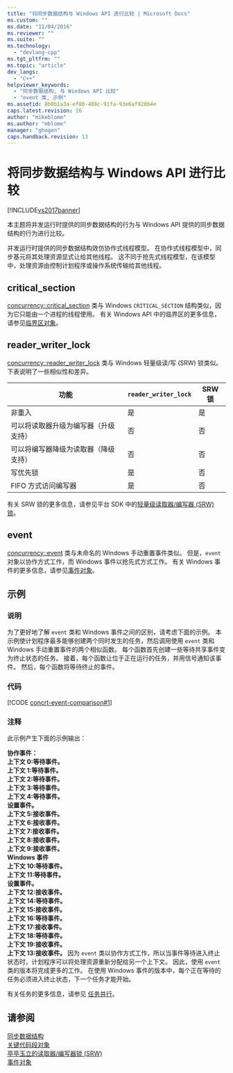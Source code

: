 ```yaml
---
title: "将同步数据结构与 Windows API 进行比较 | Microsoft Docs"
ms.custom: ""
ms.date: "11/04/2016"
ms.reviewer: ""
ms.suite: ""
ms.technology: 
  - "devlang-cpp"
ms.tgt_pltfrm: ""
ms.topic: "article"
dev_langs: 
  - "C++"
helpviewer_keywords: 
  - "同步数据结构, 与 Windows API 比较"
  - "event 类, 示例"
ms.assetid: 8b0b1a3a-ef80-408c-91fa-93e6af920b4e
caps.latest.revision: 16
author: "mikeblome"
ms.author: "mblome"
manager: "ghogen"
caps.handback.revision: 13
---
```

# 将同步数据结构与 Windows API 进行比较
[!INCLUDE[vs2017banner](../../assembler/inline/includes/vs2017banner.md)]

本主题将并发运行时提供的同步数据结构的行为与 Windows API 提供的同步数据结构的行为进行比较。  
  
 并发运行时提供的同步数据结构效仿协作式线程模型。  在协作式线程模型中，同步基元将其处理资源显式让给其他线程。  这不同于抢先式线程模型，在该模型中，处理资源由控制计划程序或操作系统传输给其他线程。  
  
## critical\_section  
 [concurrency::critical\_section](../../parallel/concrt/reference/critical-section-class.md) 类与 Windows `CRITICAL_SECTION` 结构类似，因为它只能由一个进程的线程使用。  有关 Windows API 中的临界区的更多信息，请参见[临界区对象](http://msdn.microsoft.com/library/windows/desktop/ms682530)。  
  
## reader\_writer\_lock  
 [concurrency::reader\_writer\_lock](../../parallel/concrt/reference/reader-writer-lock-class.md) 类与 Windows 轻量级读\/写 \(SRW\) 锁类似。  下表说明了一些相似性和差异。  
  
|功能|`reader_writer_lock`|SRW 锁|  
|--------|--------------------------|-----------|  
|非重入|是|是|  
|可以将读取器升级为编写器（升级支持）|否|否|  
|可以将编写器降级为读取器（降级支持）|否|否|  
|写优先锁|是|否|  
|FIFO 方式访问编写器|是|否|  
  
 有关 SRW 锁的更多信息，请参见平台 SDK 中的[轻量级读取器\/编写器 \(SRW\) 锁](http://msdn.microsoft.com/library/windows/desktop/aa904937)。  
  
## event  
 [concurrency::event](../../parallel/concrt/reference/event-class.md) 类与未命名的 Windows 手动重置事件类似。  但是，`event` 对象以协作方式工作，而 Windows 事件以抢先式方式工作。  有关 Windows 事件的更多信息，请参见[事件对象](http://msdn.microsoft.com/library/windows/desktop/ms682655)。  
  
## 示例  
  
### 说明  
 为了更好地了解 `event` 类和 Windows 事件之间的区别，请考虑下面的示例。  本示例使计划程序最多能够创建两个同时发生的任务，然后调用使用 `event` 类和 Windows 手动重置事件的两个相似函数。  每个函数首先创建一些等待共享事件变为终止状态的任务。  接着，每个函数让位于正在运行的任务，并用信号通知该事件。  然后，每个函数将等待终止的事件。  
  
### 代码  
 [!CODE [concrt-event-comparison#1](../CodeSnippet/VS_Snippets_ConcRT/concrt-event-comparison#1)]  
  
### 注释  
 此示例产生下面的示例输出：  
  
  **协作事件：**  
 **上下文 0:等待事件。**  
 **上下文 1:等待事件。**  
 **上下文 2:等待事件。**  
 **上下文 3:等待事件。**  
 **上下文 4:等待事件。**  
 **设置事件。**  
 **上下文 5:接收事件。**  
 **上下文 6:接收事件。**  
 **上下文 7:接收事件。**  
 **上下文 8:接收事件。**  
 **上下文 9:接收事件。**  
**Windows 事件**  
 **上下文 10:等待事件。**  
 **上下文 11:等待事件。**  
 **设置事件。**  
 **上下文 12:接收事件。**  
 **上下文 14:等待事件。**  
 **上下文 15:接收事件。**  
 **上下文 16:等待事件。**  
 **上下文 17:接收事件。**  
 **上下文 18:等待事件。**  
 **上下文 19:接收事件。**  
 **上下文 13:接收事件。** 因为 `event` 类以协作方式工作，所以当事件等待进入终止状态时，计划程序可以将处理资源重新分配给另一个上下文。  因此，使用 `event` 类的版本将完成更多的工作。  在使用 Windows 事件的版本中，每个正在等待的任务必须进入终止状态，下一个任务才能开始。  
  
 有关任务的更多信息，请参见 [任务并行](../../parallel/concrt/task-parallelism-concurrency-runtime.md)。  
  
## 请参阅  
 [同步数据结构](../../parallel/concrt/synchronization-data-structures.md)   
 [关键代码段对象](http://msdn.microsoft.com/library/windows/desktop/ms682530)   
 [亭亭玉立的读取器\/编写器锁 \(SRW\)](http://msdn.microsoft.com/library/windows/desktop/aa904937)   
 [事件对象](http://msdn.microsoft.com/library/windows/desktop/ms682655)